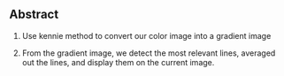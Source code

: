 ## Abstract

1. Use kennie method to convert our color image into a gradient image

2. From the gradient image, we detect the most relevant lines, averaged out the lines, and display them on the current image.